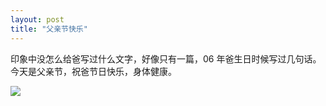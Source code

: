 ```yaml
---
layout: post
title: "父亲节快乐"
---
```


印象中没怎么给爸写过什么文字，好像只有一篇，06 年爸生日时候写过几句话。今天是父亲节，祝爸节日快乐，身体健康。

![](http://www.google.cn/logos/fathersday09.gif)

